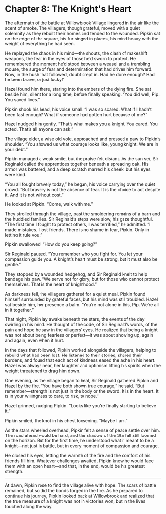 # Chapter 8: The Knight's Heart

The aftermath of the battle at Willowbrook Village lingered in the air like the scent of smoke. The villagers, though grateful, moved with a quiet solemnity as they rebuilt their homes and tended to the wounded. Pipkin sat on the edge of the square, his fur singed in places, his mind heavy with the weight of everything he had seen.

He replayed the chaos in his mind—the shouts, the clash of makeshift weapons, the fear in the eyes of those he’d sworn to protect. He remembered the moment he’d stood between a weasel and a trembling mouse, the surge of fear and determination that had driven him forward. Now, in the hush that followed, doubt crept in. Had he done enough? Had he been brave, or just lucky?

Hazel found him there, staring into the embers of the dying fire. She sat beside him, silent for a long time, before finally speaking. “You did well, Pip. You saved lives.”

Pipkin shook his head, his voice small. “I was so scared. What if I hadn’t been fast enough? What if someone had gotten hurt because of me?”

Hazel nudged him gently. “That’s what makes you a knight. You cared. You acted. That’s all anyone can ask.”

The village elder, a wise old vole, approached and pressed a paw to Pipkin’s shoulder. “You showed us what courage looks like, young knight. We are in your debt.”

Pipkin managed a weak smile, but the praise felt distant. As the sun set, Sir Reginald called the apprentices together beneath a spreading oak. His armor was battered, and a deep scratch marred his cheek, but his eyes were kind.

“You all fought bravely today,” he began, his voice carrying over the quiet crowd. “But bravery is not the absence of fear. It is the choice to act despite it. And it is not without cost.”

He looked at Pipkin. “Come, walk with me.”

They strolled through the village, past the smoldering remains of a barn and the huddled families. Sir Reginald’s steps were slow, his gaze thoughtful. “The first time I fought to protect others, I was terrified,” he admitted. “I made mistakes. I lost friends. There is no shame in fear, Pipkin. Only in letting it rule you.”

Pipkin swallowed. “How do you keep going?”

Sir Reginald paused. “You remember who you fight for. You let your compassion guide you. A knight’s heart must be strong, but it must also be gentle.”

They stopped by a wounded hedgehog, and Sir Reginald knelt to help bandage his paw. “We serve not for glory, but for those who cannot protect themselves. That is the heart of knighthood.”

As darkness fell, the villagers gathered for a quiet meal. Pipkin found himself surrounded by grateful faces, but his mind was still troubled. Hazel sat beside him, her presence a balm. “You’re not alone in this, Pip. We’re all in it together.”

That night, Pipkin lay awake beneath the stars, the events of the day swirling in his mind. He thought of the code, of Sir Reginald’s words, of the pain and hope he saw in the villagers’ eyes. He realized that being a knight was not about being fearless or perfect—it was about showing up, again and again, even when it hurt.

In the days that followed, Pipkin worked alongside the villagers, helping to rebuild what had been lost. He listened to their stories, shared their burdens, and found that each act of kindness eased the ache in his heart. Hazel was always near, her laughter and optimism lifting his spirits when the weight threatened to drag him down.

One evening, as the village began to heal, Sir Reginald gathered Pipkin and Hazel by the fire. “You have both shown true courage,” he said. “But remember—strength is not just in the body or the sword. It is in the heart. It is in your willingness to care, to risk, to hope.”

Hazel grinned, nudging Pipkin. “Looks like you’re finally starting to believe it.”

Pipkin smiled, the knot in his chest loosening. “Maybe I am.”

As the stars wheeled overhead, Pipkin felt a sense of peace settle over him. The road ahead would be hard, and the shadow of the Starfall still loomed on the horizon. But for the first time, he understood what it meant to be a knight—not just in battle, but in every moment of compassion and courage.

He closed his eyes, letting the warmth of the fire and the comfort of his friends fill him. Whatever challenges awaited, Pipkin knew he would face them with an open heart—and that, in the end, would be his greatest strength.

---

At dawn, Pipkin rose to find the village alive with hope. The scars of battle remained, but so did the bonds forged in the fire. As he prepared to continue his journey, Pipkin looked back at Willowbrook and realized that the true measure of a knight was not in victories won, but in the lives touched along the way.
